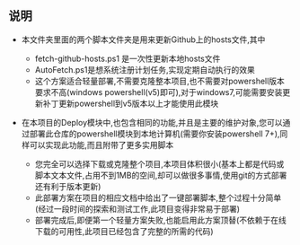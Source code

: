 ## 说明


- 本文件夹里面的两个脚本文件夹是用来更新Github上的hosts文件,其中

  - fetch-github-hosts.ps1 是一次性更新本地hosts文件
  - AutoFetch.ps1是想系统注册计划任务,实现定期自动执行的效果
  - 这个方案适合轻量部署,不需要克隆整本项目,也不需要对powershell版本要求不高(windows powershell(v5)即可),对于windows7,可能需要安装更新补丁更新powershell到v5版本以上才能使用此模块
- 在本项目的Deploy模块中,也包含相同的功能,并且是主要的维护对象,您可以通过部署此仓库的powershell模块到本地计算机(需要你安装powershell 7+),同样可以实现此功能,而且附带了更多实用脚本

  - 您完全可以选择下载或克隆整个项目,本项目体积很小(基本上都是代码或脚本文本文件,占用不到1MB的空间,却可以做很多事情,使用git的方式部署还有利于版本更新)
  - 此部署方案在项目的相应文档中给出了一键部署脚本,整个过程十分简单(经过一段时间的探索和测试工作,此项目变得非常易于部署)
  - 部署完成后,即便第一个轻量方案失败,也能启用此方案顶替(不依赖于在线下载的可用性,此项目已经包含了完整的所需的代码)
